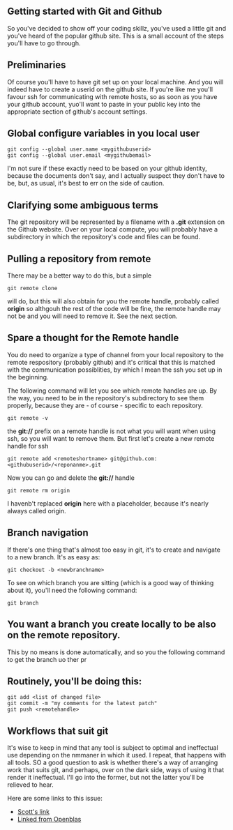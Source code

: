 ## Getting started with Git and Github

So you've decided to show off your coding skillz, you've used a little git and you've heard of the popular github site. This is a small account of the steps you'll have to go through.

## Preliminaries
Of course you'll have to have git set up on your local machine. And you will indeed have to create a userid on the github site. If you're like me you'll favour ssh for communicating with remote hosts, so as soon as you have your github account, yuo'll want to paste in your public key into the appropriate section of github's account settings.

## Global configure variables in you local user

```
git config --global user.name <mygithubuserid>
git config --global user.email <mygithubemail>
```
I'm not sure if these exactly need to be based on your github identity, because the documents don't say, and I actually suspect they don't have to be, but, as usual, it's best to err on the side of caution.

## Clarifying some ambiguous terms
The git repository will be represented by a filename with a **.git** extension on the Github website. Over on your local compute, you will probably have a subdirectory in which the repository's code and files can be found.

## Pulling a repository from remote
There may be a better way to do this, but a simple
```
git remote clone
```
will do, but this will also obtain for you the remote handle, probably called **origin** so althgouh the rest of the code will be fine, the remote handle may not be and you will need to remove it. See the next section.

## Spare a thought for the Remote handle
You do need to organize a type of channel from your local repository to the remote respository (probably github) and it's critical that this is matched with the communication possiblities, by which I mean the ssh you set up in the beginning.

The following command will let you see which remote handles are up. By the way, you need to be in the repository's subdirectory to see them properly, because they are - of course - specific to each repository.
```
git remote -v
```
the **git://** prefix on a remote handle is not what you will want when using ssh, so you will want to remove them. But first let's create a new remote handle for ssh
```
git remote add <remoteshortname> git@github.com:<githubuserid>/<reponanme>.git
```
Now you can go and delete the **git://** handle
```
git remote rm origin
```
I havenb't replaced **origin** here with a placeholder, because it's nearly always called origin.

## Branch navigation
If there's one thing that's almost too easy in git, it's to create and navigate to a new branch. It's as easy as:
```
git checkout -b <newbranchname>
```
To see on which branch you are sitting (which is a good way of thinking about it), you'll need the following command:
```
git branch
```

## You want a branch you create locally to be also on the remote repository.
This by no means is done automatically, and so you the following command to get the branch uo ther pr

## Routinely, you'll be doing this:
```
git add <list of changed file>
git commit -m "my comments for the latest patch"
git push <remotehandle>
```

## Workflows that suit git
It's wise to keep in mind that any tool is subject to optimal and ineffectual use depending on the nmmaner in which it used. I repeat, that happens with all tools. SO a good question to ask is whether there's a way of arranging work that suits git, and perhaps, over on the dark side, ways of using it that render it ineffectual. I'll go into the former, but not the latter you'll be relieved to hear.

Here are some links to this issue:
* [Scott's link](http://scottchacon.com/2011/08/31/github-flow.htmli)
* [Linked from Openblas](http://nvie.com/posts/a-successful-git-branching-model/)
